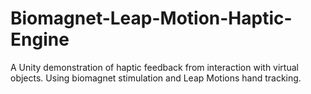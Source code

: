 # Biomagnet-Leap-Motion-Haptic-Engine
A Unity demonstration of haptic feedback from interaction with virtual objects. Using biomagnet stimulation and Leap Motions hand tracking.
